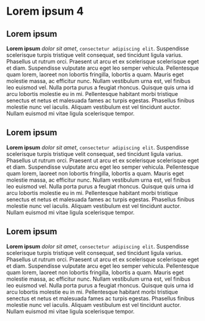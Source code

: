 # Lorem ipsum 4

## Lorem ipsum

**Lorem ipsum** *dolor sit amet*, `consectetur adipiscing elit`. Suspendisse scelerisque turpis tristique velit consequat, sed tincidunt ligula varius. Phasellus ut rutrum orci. Praesent ut arcu et ex scelerisque scelerisque eget et diam. Suspendisse vulputate arcu eget leo semper vehicula. Pellentesque quam lorem, laoreet non lobortis fringilla, lobortis a quam. Mauris eget molestie massa, ac efficitur nunc. Nullam vestibulum urna est, vel finibus leo euismod vel. Nulla porta purus a feugiat rhoncus. Quisque quis urna id arcu lobortis molestie eu in mi. Pellentesque habitant morbi tristique senectus et netus et malesuada fames ac turpis egestas. Phasellus finibus molestie nunc vel iaculis. Aliquam vestibulum est vel tincidunt auctor. Nullam euismod mi vitae ligula scelerisque tempor.


## Lorem ipsum

**Lorem ipsum** *dolor sit amet*, `consectetur adipiscing elit`. Suspendisse scelerisque turpis tristique velit consequat, sed tincidunt ligula varius. Phasellus ut rutrum orci. Praesent ut arcu et ex scelerisque scelerisque eget et diam. Suspendisse vulputate arcu eget leo semper vehicula. Pellentesque quam lorem, laoreet non lobortis fringilla, lobortis a quam. Mauris eget molestie massa, ac efficitur nunc. Nullam vestibulum urna est, vel finibus leo euismod vel. Nulla porta purus a feugiat rhoncus. Quisque quis urna id arcu lobortis molestie eu in mi. Pellentesque habitant morbi tristique senectus et netus et malesuada fames ac turpis egestas. Phasellus finibus molestie nunc vel iaculis. Aliquam vestibulum est vel tincidunt auctor. Nullam euismod mi vitae ligula scelerisque tempor.


## Lorem ipsum

**Lorem ipsum** *dolor sit amet*, `consectetur adipiscing elit`. Suspendisse scelerisque turpis tristique velit consequat, sed tincidunt ligula varius. Phasellus ut rutrum orci. Praesent ut arcu et ex scelerisque scelerisque eget et diam. Suspendisse vulputate arcu eget leo semper vehicula. Pellentesque quam lorem, laoreet non lobortis fringilla, lobortis a quam. Mauris eget molestie massa, ac efficitur nunc. Nullam vestibulum urna est, vel finibus leo euismod vel. Nulla porta purus a feugiat rhoncus. Quisque quis urna id arcu lobortis molestie eu in mi. Pellentesque habitant morbi tristique senectus et netus et malesuada fames ac turpis egestas. Phasellus finibus molestie nunc vel iaculis. Aliquam vestibulum est vel tincidunt auctor. Nullam euismod mi vitae ligula scelerisque tempor.

